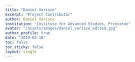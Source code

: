 ```yaml
---
title: "Daniel Varisco"
excerpt: "Project Contributor"
author: Daniel Varisco
institution: "Institute for Advanced Studies, Princeton"
avatar: "/assets/images/daniel_varisco_edited.jpg"
author_profile: true
date: "2019-02-18"
toc: false
toc_sticky: false
layout: single
---
```

